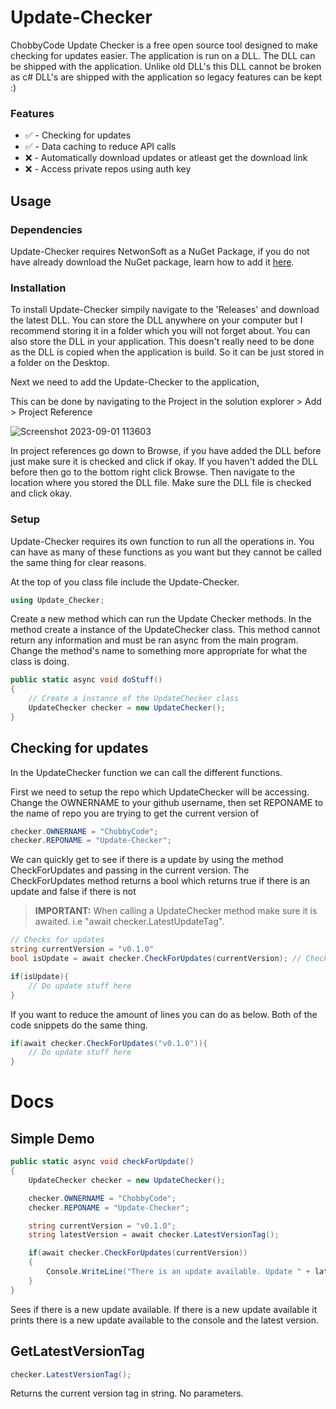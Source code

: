 # Update-Checker

ChobbyCode Update Checker is a free open source tool designed to make checking for updates easier. The application is run on a DLL. The DLL can be shipped with the application. Unlike old DLL's this DLL cannot be broken as c# DLL's are shipped with the application so legacy features can be kept :)

### Features
- ✅ - Checking for updates
- ✅ - Data caching to reduce API calls
- ❌ - Automatically download updates or atleast get the download link
- ❌ - Access private repos using auth key

## Usage

### Dependencies

Update-Checker requires NetwonSoft as a NuGet Package, if you do not have already download the NuGet package, learn how to add it [here](**docs/CONTRIBUTING.md**).

### Installation

To install Update-Checker simpily navigate to the 'Releases' and download the latest DLL. You can store the DLL anywhere on your computer but I recommend storing it in a folder which you will not forget about. You can also store the DLL in your application. This doesn't really need to be done as the DLL is copied when the application is build. So it can be just stored in a folder on the Desktop.

Next we need to add the Update-Checker to the application, 

This can be done by navigating to the Project in the solution explorer > Add > Project Reference

![Screenshot 2023-09-01 113603](https://github.com/ChobbyCode/Update-Checker/assets/100038952/9516d9b7-381c-43cf-b5ec-3e48620b6f3e)

In project references go down to Browse, if you have added the DLL before just make sure it is checked and click if okay. If you haven't added the DLL before then go to the bottom right click Browse. Then navigate to the location where you stored the DLL file. Make sure the DLL file is checked and click okay.

### Setup

Update-Checker requires its own function to run all the operations in. You can have as many of these functions as you want but they cannot be called the same thing for clear reasons.

At the top of you class file include the Update-Checker.

```c#
using Update_Checker;
```

Create a new method which can run the Update Checker methods. In the method create a instance of the UpdateChecker class. This method cannot return any information and must be ran async from the main program. Change the method's name to something more appropriate for what the class is doing. 
```c#
public static async void doStuff()
{
    // Create a instance of the UpdateChecker class
    UpdateChecker checker = new UpdateChecker();
}
```

## Checking for updates

In the UpdateChecker function we can call the different functions.

First we need to setup the repo which UpdateChecker will be accessing. Change the OWNERNAME to your github username, then set REPONAME to the name of repo you are trying to get the current version of

```c#
checker.OWNERNAME = "ChobbyCode";
checker.REPONAME = "Update-Checker";
```

We can quickly get to see if there is a update by using the method CheckForUpdates and passing in the current version. The CheckForUpdates method returns a bool which returns true if there is an update and false if there is not

> **IMPORTANT:** When calling a UpdateChecker method make sure it is awaited. i.e "await checker.LatestUpdateTag".

```c#
// Checks for updates
string currentVersion = "v0.1.0"
bool isUpdate = await checker.CheckForUpdates(currentVersion); // Checks for update with current version and stores in variable

if(isUpdate){
    // Do update stuff here
}
```

If you want to reduce the amount of lines you can do as below. Both of the code snippets do the same thing.

```c#
if(await checker.CheckForUpdates("v0.1.0")){
    // Do update stuff here
}
```

# Docs

## Simple Demo

```c#
public static async void checkForUpdate()
{
    UpdateChecker checker = new UpdateChecker();

    checker.OWNERNAME = "ChobbyCode";
    checker.REPONAME = "Update-Checker";

    string currentVersion = "v0.1.0";
    string latestVersion = await checker.LatestVersionTag();

    if(await checker.CheckForUpdates(currentVersion))
    {
        Console.WriteLine("There is an update available. Update " + latestVersion + " is available.");
    }
}
```
Sees if there is a new update available. If there is a new update available it prints there is a new update available to the console and the latest version.


## GetLatestVersionTag

```c#
checker.LatestVersionTag();
```

Returns the current version tag in string. No parameters.

